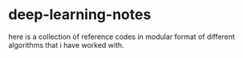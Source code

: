# deep-learning-notes
here is a collection of reference codes in modular format of different algorithms that i have worked with.
